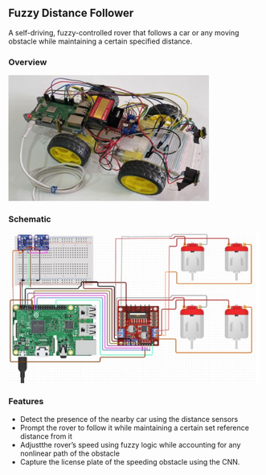 ## Fuzzy Distance Follower

A self-driving, fuzzy-controlled rover that follows a car or any moving obstacle while maintaining a certain specified distance.

### Overview
<img src="https://github.com/eliseghanem/fuzzy-distance-follower/blob/main/Rover.png" width="400" height="250" />


### Schematic
<img src="https://github.com/eliseghanem/fuzzy-distance-follower/blob/main/Schematic.png" width="500" height="300" />


### Features
- Detect the presence of the nearby car using the distance sensors<br>
- Prompt the rover to follow it while maintaining a certain set reference distance from it<br>
- Adjustthe rover’s speed using fuzzy logic while accounting for any nonlinear path of the obstacle<br>
- Capture the license plate of the speeding obstacle using the CNN.</br>
